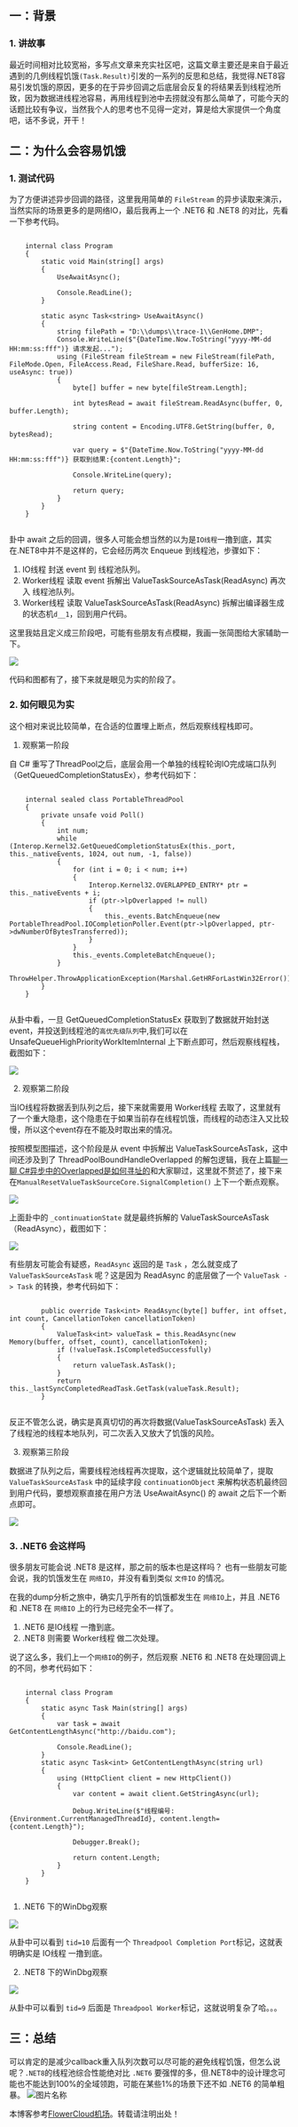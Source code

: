 
## 一：背景


### 1\. 讲故事


最近时间相对比较宽裕，多写点文章来充实社区吧，这篇文章主要还是来自于最近遇到的几例线程饥饿`(Task.Result)`引发的一系列的反思和总结，我觉得.NET8容易引发饥饿的原因，更多的在于异步回调之后底层会反复的将结果丢到线程池所致，因为数据进线程池容易，再用线程到池中去捞就没有那么简单了，可能今天的话题比较有争议，当然我个人的思考也不见得一定对，算是给大家提供一个角度吧，话不多说，开干！


## 二：为什么会容易饥饿


### 1\. 测试代码


为了方便讲述异步回调的路径，这里我用简单的 `FileStream` 的异步读取来演示，当然实际的场景更多的是网络IO，最后我再上一个 .NET6 和 .NET8 的对比，先看一下参考代码。



```

    internal class Program
    {
        static void Main(string[] args)
        {
            UseAwaitAsync();

            Console.ReadLine();
        }

        static async Task<string> UseAwaitAsync()
        {
            string filePath = "D:\\dumps\\trace-1\\GenHome.DMP";
            Console.WriteLine($"{DateTime.Now.ToString("yyyy-MM-dd HH:mm:ss:fff")} 请求发起...");
            using (FileStream fileStream = new FileStream(filePath, FileMode.Open, FileAccess.Read, FileShare.Read, bufferSize: 16, useAsync: true))
            {
                byte[] buffer = new byte[fileStream.Length];

                int bytesRead = await fileStream.ReadAsync(buffer, 0, buffer.Length);

                string content = Encoding.UTF8.GetString(buffer, 0, bytesRead);

                var query = $"{DateTime.Now.ToString("yyyy-MM-dd HH:mm:ss:fff")} 获取到结果:{content.Length}";

                Console.WriteLine(query);

                return query;
            }
        }
    }


```

卦中 await 之后的回调，很多人可能会想当然的以为是`IO线程`一撸到底，其实在.NET8中并不是这样的，它会经历两次 Enqueue 到线程池，步骤如下：


1. IO线程 封送 event 到 线程池队列。
2. Worker线程 读取 event 拆解出 ValueTaskSourceAsTask(ReadAsync) 再次入 线程池队列。
3. Worker线程 读取 ValueTaskSourceAsTask(ReadAsync) 拆解出编译器生成的状态机`d__1`，回到用户代码。


这里我姑且定义成三阶段吧，可能有些朋友有点模糊，我画一张简图给大家辅助一下。


![](https://img2024.cnblogs.com/blog/214741/202501/214741-20250107144032748-177103632.png)


代码和图都有了，接下来就是眼见为实的阶段了。


### 2\. 如何眼见为实


这个相对来说比较简单，在合适的位置埋上断点，然后观察线程栈即可。


1. 观察第一阶段


自 C\# 重写了ThreadPool之后，底层会用一个单独的线程轮询IO完成端口队列（GetQueuedCompletionStatusEx），参考代码如下：



```

    internal sealed class PortableThreadPool
    {
        private unsafe void Poll()
        {
            int num;
            while (Interop.Kernel32.GetQueuedCompletionStatusEx(this._port, this._nativeEvents, 1024, out num, -1, false))
            {
                for (int i = 0; i < num; i++)
                {
                    Interop.Kernel32.OVERLAPPED_ENTRY* ptr = this._nativeEvents + i;
                    if (ptr->lpOverlapped != null)
                    {
                        this._events.BatchEnqueue(new PortableThreadPool.IOCompletionPoller.Event(ptr->lpOverlapped, ptr->dwNumberOfBytesTransferred));
                    }
                }
                this._events.CompleteBatchEnqueue();
            }
            ThrowHelper.ThrowApplicationException(Marshal.GetHRForLastWin32Error());
        }
    }


```

从卦中看，一旦 GetQueuedCompletionStatusEx 获取到了数据就开始封送 event，并投送到线程池的`高优先级队列`中,我们可以在 UnsafeQueueHighPriorityWorkItemInternal 上下断点即可，然后观察线程栈，截图如下：


![](https://img2024.cnblogs.com/blog/214741/202501/214741-20250107144032769-1646360453.png)


2. 观察第二阶段


当IO线程将数据丢到队列之后，接下来就需要用 Worker线程 去取了，这里就有了一个重大隐患，这个隐患在于如果当前存在线程饥饿，而线程的动态注入又比较慢，所以这个event存在不能及时取出来的情况。


按照模型图描述，这个阶段是从 event 中拆解出 ValueTaskSourceAsTask，这中间还涉及到了 ThreadPoolBoundHandleOverlapped 的解包逻辑，我在上篇[聊一聊 C\#异步中的Overlapped是如何寻址的](https://github.com)和大家聊过，这里就不赘述了，接下来在`ManualResetValueTaskSourceCore.SignalCompletion()` 上下一个断点观察。


![](https://img2024.cnblogs.com/blog/214741/202501/214741-20250107144032752-364226040.png)


上面卦中的 `_continuationState` 就是最终拆解的 ValueTaskSourceAsTask（ReadAsync），截图如下：


![](https://img2024.cnblogs.com/blog/214741/202501/214741-20250107144032729-1492230148.png)


有些朋友可能会有疑惑，`ReadAsync` 返回的是 `Task` ，怎么就变成了 `ValueTaskSourceAsTask` 呢？这是因为 ReadAsync 的底层做了一个 `ValueTask -> Task` 的转换，参考代码如下：



```

        public override Task<int> ReadAsync(byte[] buffer, int offset, int count, CancellationToken cancellationToken)
        {
            ValueTask<int> valueTask = this.ReadAsync(new Memory(buffer, offset, count), cancellationToken);
            if (!valueTask.IsCompletedSuccessfully)
            {
                return valueTask.AsTask();
            }
            return this._lastSyncCompletedReadTask.GetTask(valueTask.Result);
        }


```

反正不管怎么说，确实是真真切切的再次将数据(ValueTaskSourceAsTask) 丢入了线程池的线程本地队列，可二次丢入又放大了饥饿的风险。


3. 观察第三阶段


数据进了队列之后，需要线程池线程再次提取，这个逻辑就比较简单了，提取 `ValueTaskSourceAsTask` 中的延续字段 `continuationObject` 来解构状态机最终回到用户代码，要想观察直接在用户方法 UseAwaitAsync() 的 await 之后下一个断点即可。


![](https://img2024.cnblogs.com/blog/214741/202501/214741-20250107144032746-278512009.png)


### 3\. .NET6 会这样吗


很多朋友可能会说 .NET8 是这样，那之前的版本也是这样吗？ 也有一些朋友可能会说，我的饥饿发生在 `网络IO`，并没有看到类似 `文件IO` 的情况。


在我的dump分析之旅中，确实几乎所有的饥饿都发生在 `网络IO`上，并且 .NET6 和 .NET8 在 `网络IO` 上的行为已经完全不一样了。


1. .NET6 是IO线程 一撸到底。
2. .NET8 则需要 Worker线程 做二次处理。


说了这么多，我们上一个`网络IO`的例子，然后观察 .NET6 和 .NET8 在处理回调上的不同，参考代码如下：



```

    internal class Program
    {
        static async Task Main(string[] args)
        {
            var task = await GetContentLengthAsync("http://baidu.com");

            Console.ReadLine();
        }
        static async Task<int> GetContentLengthAsync(string url)
        {
            using (HttpClient client = new HttpClient())
            {
                var content = await client.GetStringAsync(url);

                Debug.WriteLine($"线程编号:{Environment.CurrentManagedThreadId}, content.length={content.Length}");

                Debugger.Break();

                return content.Length;
            }
        }
    }


```

1. .NET6 下的WinDbg观察


![](https://img2024.cnblogs.com/blog/214741/202501/214741-20250107144032732-877209947.png)


从卦中可以看到 `tid=10` 后面有一个 `Threadpool Completion Port`标记，这就表明确实是 IO线程 一撸到底。


2. .NET8 下的WinDbg观察


![](https://img2024.cnblogs.com/blog/214741/202501/214741-20250107144032746-1061913083.png)


从卦中可以看到 `tid=9` 后面是 `Threadpool Worker`标记，这就说明复杂了哈。。。


## 三：总结


可以肯定的是减少callback重入队列次数可以尽可能的避免线程饥饿，但怎么说呢？`.NET8`的线程池综合性能绝对比 `.NET6` 要强悍的多，但.NET8中的设计理念可能也不能达到100%的全域领跑，可能在某些1%的场景下还不如 .NET6 的简单粗暴。
![图片名称](https://images.cnblogs.com/cnblogs_com/huangxincheng/345039/o_210929020104%E6%9C%80%E6%96%B0%E6%B6%88%E6%81%AF%E4%BC%98%E6%83%A0%E4%BF%83%E9%94%80%E5%85%AC%E4%BC%97%E5%8F%B7%E5%85%B3%E6%B3%A8%E4%BA%8C%E7%BB%B4%E7%A0%81.jpg)


 本博客参考[FlowerCloud机场](https://hanlianfangzhi.com)。转载请注明出处！
